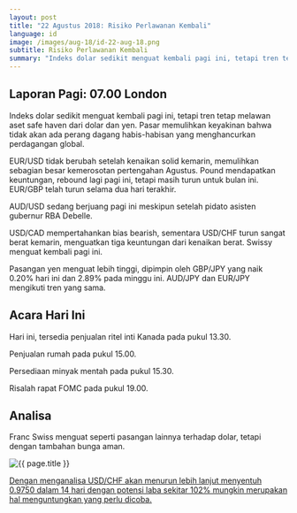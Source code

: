 ```yaml
---
layout: post
title: "22 Agustus 2018: Risiko Perlawanan Kembali"
language: id
image: /images/aug-18/id-22-aug-18.png
subtitle: Risiko Perlawanan Kembali
summary: "Indeks dolar sedikit menguat kembali pagi ini, tetapi tren tetap melawan aset safe haven dari dolar dan yen. Pasar memulihkan keyakinan bahwa tidak akan ada perang dagang habis-habisan yang menghancurkan perdagangan global"
---
```

## Laporan Pagi: 07.00 London

Indeks dolar sedikit menguat kembali pagi ini, tetapi tren tetap melawan aset safe haven dari dolar dan yen. Pasar memulihkan keyakinan bahwa tidak akan ada perang dagang habis-habisan yang menghancurkan perdagangan global.

EUR/USD tidak berubah setelah kenaikan solid kemarin, memulihkan sebagian besar kemerosotan pertengahan Agustus. Pound mendapatkan keuntungan, rebound lagi pagi ini, tetapi masih turun untuk bulan ini. EUR/GBP telah turun selama dua hari terakhir.

AUD/USD sedang berjuang pagi ini meskipun setelah pidato asisten gubernur RBA Debelle.

USD/CAD mempertahankan bias bearish, sementara USD/CHF turun sangat berat kemarin, menguatkan tiga keuntungan dari kenaikan berat. Swissy menguat kembali pagi ini.

Pasangan yen menguat lebih tinggi, dipimpin oleh GBP/JPY yang naik 0.20% hari ini dan 2.89% pada minggu ini. AUD/JPY dan EUR/JPY mengikuti tren yang sama.

## Acara Hari Ini

Hari ini, tersedia penjualan ritel inti Kanada pada pukul 13.30.

Penjualan rumah pada pukul 15.00.

Persediaan minyak mentah pada pukul 15.30.

Risalah rapat FOMC pada pukul 19.00.

## Analisa

Franc Swiss menguat seperti pasangan lainnya terhadap dolar, tetapi dengan tambahan bunga aman.

<img src="{{ site.url }}/images/aug-18/id-22-aug-18.png" alt="{{ page.title }}" title="{{ page.title }}">

<a href="%LINK%%currency=USD&market=forex&underlying=frxUSDCHF&formname=touchnotouch&duration_amount=14&duration_units=d&amount=10&amount_type=stake&expiry_type=duration&barrier=0.9750" target="_blank" rel="noopener noreferrer nofollow">Dengan menganalisa USD/CHF akan menurun lebih lanjut menyentuh 0.9750 dalam 14 hari dengan potensi laba sekitar 102% mungkin merupakan hal menguntungkan yang perlu dicoba.</a>
